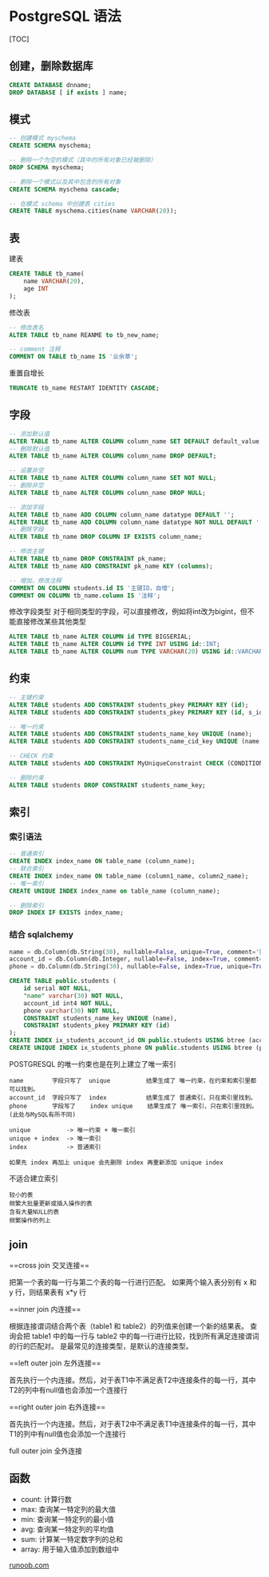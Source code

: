 # PostgreSQL 语法

[TOC]

## 创建，删除数据库

```sql
CREATE DATABASE dnname;
DROP DATABASE [ if exists ] name;
```

## 模式

```sql
-- 创建模式 myschema
CREATE SCHEMA myschema;

-- 删除一个为空的模式（其中的所有对象已经被删除）
DROP SCHEMA myschema;

-- 删除一个模式以及其中包含的所有对象
CREATE SCHEMA myschema cascade;
```

```sql
-- 在模式 schema 中创建表 cities
CREATE TABLE myschema.cities(name VARCHAR(20));
```

## 表

建表

```sql
CREATE TABLE tb_name(
    name VARCHAR(20),
    age INT
);
```

修改表

```sql
-- 修改表名
ALTER TABLE tb_name REANME to tb_new_name;

-- comment 注释
COMMENT ON TABLE tb_name IS '业余草';
```

重置自增长

```sql
TRUNCATE tb_name RESTART IDENTITY CASCADE;
```

## 字段

```sql
-- 添加默认值
ALTER TABLE tb_name ALTER COLUMN column_name SET DEFAULT default_value;
-- 删除默认值
ALTER TABLE tb_name ALTER COLUMN column_name DROP DEFAULT;

-- 设置非空
ALTER TABLE tb_name ALTER COLUMN column_name SET NOT NULL;
-- 删除非空
ALTER TABLE tb_name ALTER COLUMN column_name DROP NULL;

-- 添加字段
ALTER TABLE tb_name ADD COLUMN column_name datatype DEFAULT '';
ALTER TABLE tb_name ADD COLUMN column_name datatype NOT NULL DEFAULT '';
-- 删除字段
ALTER TABLE tb_name DROP COLUMN IF EXISTS column_name;

-- 修改主键
ALTER TABLE tb_name DROP CONSTRAINT pk_name;
ALTER TABLE tb_name ADD CONSTRAINT pk_name KEY (columns);

-- 增加，修改注释
COMMENT ON COLUMN students.id IS '主键ID，自增';
COMMENT ON COLUMN tb_name.column IS '注释';
```

修改字段类型
对于相同类型的字段，可以直接修改，例如将int改为bigint，但不能直接修改某些其他类型

```sql
ALTER TABLE tb_name ALTER COLUMN id TYPE BIGSERIAL;
ALTER TABLE tb_name ALTER COLUMN id TYPE INT USING id::INT;
ALTER TABLE tb_name ALTER COLUMN num TYPE VARCHAR(20) USING id::VARCHAR(20);
```

## 约束

```sql
-- 主键约束
ALTER TABLE students ADD CONSTRAINT students_pkey PRIMARY KEY (id);
ALTER TABLE students ADD CONSTRAINT students_pkey PRIMARY KEY (id, s_id);

-- 唯一约束
ALTER TABLE students ADD CONSTRAINT students_name_key UNIQUE (name);
ALTER TABLE students ADD CONSTRAINT students_name_cid_key UNIQUE (name, cid);

-- CHECK 约束
ALTER TABLE students ADD CONSTRAINT MyUniqueConstraint CHECK (CONDITION);

-- 删除约束
ALTER TABLE students DROP CONSTRAINT students_name_key;
```

## 索引

### 索引语法

```sql
-- 普通索引
CREATE INDEX index_name ON table_name (column_name);
-- 联合索引
CREATE INDEX index_name ON table_name (column1_name, column2_name);
-- 唯一索引
CREATE UNIQUE INDEX index_name on table_name (column_name);

-- 删除索引
DROP INDEX IF EXISTS index_name;
```

### 结合 sqlalchemy

```python
name = db.Column(db.String(30), nullable=False, unique=True, comment='姓名')
account_id = db.Column(db.Integer, nullable=False, index=True, comment='账号id')
phone = db.Column(db.String(30), nullable=False, index=True, unique=True, comment='手机号')
```

```sql
CREATE TABLE public.students (
    id serial NOT NULL,
    "name" varchar(30) NOT NULL,
    account_id int4 NOT NULL,
    phone varchar(30) NOT NULL,
    CONSTRAINT students_name_key UNIQUE (name),
    CONSTRAINT students_pkey PRIMARY KEY (id)
);
CREATE INDEX ix_students_account_id ON public.students USING btree (account_id);
CREATE UNIQUE INDEX ix_students_phone ON public.students USING btree (phone);
```

POSTGRESQL 的唯一约束也是在列上建立了唯一索引

```text
name        字段只写了  unique          结果生成了 唯一约束，在约束和索引里都可以找到。
account_id  字段只写了  index           结果生成了 普通索引，只在索引里找到。
phone       字段写了    index unique    结果生成了 唯一索引，只在索引里找到。(此处与MySQL有所不同)

unique          -> 唯一约束 + 唯一索引
unique + index  -> 唯一索引
index           -> 普通索引

如果先 index 再加上 unique 会先删除 index 再重新添加 unique index
```

不适合建立索引

```text
较小的表
频繁大批量更新或插入操作的表
含有大量NULL的表
频繁操作的列上
```

## join

==cross join 交叉连接==

把第一个表的每一行与第二个表的每一行进行匹配。
如果两个输入表分别有 x 和 y 行，则结果表有 x*y 行

==inner join 内连接==

根据连接谓词结合两个表（table1 和 table2）的列值来创建一个新的结果表。
查询会把 table1 中的每一行与 table2 中的每一行进行比较，找到所有满足连接谓词的行的匹配对。
是最常见的连接类型，是默认的连接类型。

==left outer join 左外连接==

首先执行一个内连接。然后，对于表T1中不满足表T2中连接条件的每一行，其中T2的列中有null值也会添加一个连接行

==right outer join 右外连接==

首先执行一个内连接。然后，对于表T2中不满足表T1中连接条件的每一行，其中T1的列中有null值也会添加一个连接行

full outer join 全外连接

## 函数

- count: 计算行数
- max: 查询某一特定列的最大值
- min: 查询某一特定列的最小值
- avg: 查询某一特定列的平均值
- sum: 计算某一特定数字列的总和
- array: 用于输入值添加到数组中

[runoob.com](https://www.runoob.com/postgresql/postgresql-functions.html)
